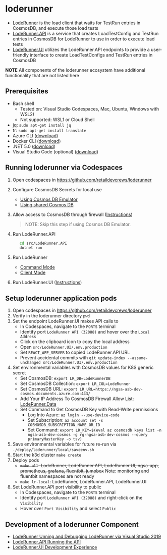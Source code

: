 # loderunner

- [LodeRunner](./src/LodeRunner/README.md) is the load client that waits for TestRun entries in CosmosDB, and execute those load tests
- [LodeRunner.API](./src/LodeRunner.API/README.md) is a service that creates LoadTestConfig and TestRun entries in CosmosDB for LodeRunner to use in order to execute load tests
- [LodeRunner.UI](./src/LodeRunner.UI/README.md) utilizes the LodeRunner.API endpoints to provide a user-friendly interface to create LoadTestConfigs and TestRun entries in CosmosDB

**NOTE** All components of the loderunner ecosystem have additional functionality that are not listed here

## Prerequisites

- Bash shell
  - Tested on: Visual Studio Codespaces, Mac, Ubuntu, Windows with WSL2)
  - Not supported: WSL1 or Cloud Shell
- jq: `sudo apt-get install jq`
- tr: `sudo apt-get install translate`
- Azure CLI ([download](https://docs.microsoft.com/en-us/cli/azure/install-azure-cli?view=azure-cli-latest))
- Docker CLI ([download](https://docs.docker.com/install/))
- .NET 5.0 ([download](https://docs.microsoft.com/en-us/dotnet/core/install/))
- Visual Studio Code (optional) ([download](https://code.visualstudio.com/download))

## Running loderunner via Codespaces

1. Open codespaces in <https://github.com/retaildevcrews/loderunner>
2. Configure CosmosDB Secrets for local use
   - [Using Cosmos DB Emulator](src/LodeRunner.Data/README.md#using-cosmos-db-emulator)
   - [Using shared Cosmos DB](src/LodeRunner.Data/README.md#using-shared-cosmos-db)
3. Allow access to CosmosDB through firewall ([Instructions](src/LodeRunner.Data/README.md#cosmosdb-firewall-ip-ranges))
   > NOTE: Skip this step if using Cosmos DB Emulator.
4. Run LodeRunner.API

   ```bash
      cd src/LodeRunner.API
      dotnet run
   ```

5. Run LodeRunner
   - [Command Mode](src/LodeRunner/README.md#command-mode)
   - [Client Mode](src/LodeRunner/README.md#client-mode)
6. Run LodeRunner.UI ([Instructions](src/LodeRunner.UI/README.md#initial-setup))

## Setup loderunner application pods

1. Open codespaces in <https://github.com/retaildevcrews/loderunner>
2. Verify in the loderunner directory `pwd`
3. Set the endpoint LodeRunner.UI makes API calls to
   - In Codespaces, navigate to the `PORTS` terminal
   - Identify port `LodeRunner API (32088)` and hover over the `Local Address`
   - Click on the clipboard icon to copy the local address
   - Open `src/LodeRunner.UI/.env.production`
   - Set `REACT_APP_SERVER` to copied LodeRunner.API URL
   - Prevent accidental commits with `git update-index --assume-unchanged src/LodeRunner.UI/.env.production`
4. Set environmental variables with CosmosDB values for K8S generic secret
   - Set CosmosDB: `export LR_DB=LodeRunnerDB`
   - Set CosmosDB Collection: `export LR_COL=LodeRunner`
   - Set CosmosDB URL: `export LR_URL=https://ngsa-asb-dev-cosmos.documents.azure.com:443/`
   - Add Your IP Address To CosmosDB Firewall Allow List: [LodeRunner.Data](./src/LodeRunner.Data/README.md#solution)
   - Set Command to Get CosmosDB Key with Read-Write permissions
     - Log Into Azure: `az login --use-device-code`
     - Set Subscription: `az account set -s COSMOSDB_SUBSCRIPTION_NAME_OR_ID`
     - Set Command: `export LR_KEY=$(eval az cosmosdb keys list -n ngsa-asb-dev-cosmos -g rg-ngsa-asb-dev-cosmos --query primaryMasterKey -o tsv)`
5. Save environmental variables for future re-run via `./deploy/loderunner/local/saveenv.sh`
6. Start the k3d cluster `make create`
7. Deploy pods
   - ~~`make all`: LodeRunner, LodeRunner.API, LodeRunner.UI, ngsa-app, prometheus, grafana, fluentbit, jumpbox~~ Note: monitoring and fluentbit namespaces are not ready
   - `make lr-local`: LodeRunner, LodeRunner.API, LodeRunner.UI
8. Set LodeRunner.API port visibility to public
   - In Codespaces, navigate to the `PORTS` terminal
   - Identify port `LodeRunner API (32088)` and right-click on the `Visibility`
   - Hover over `Port Visibility` and select `Public`

## Development of a loderunner Component

- [LodeRunner Unning and Debugging LodeRunner via Visual Studio 2019](./src/LodeRunner/README.md#running-and-debugging-loderunner-via-visual-studio-2019)
- [LodeRunner.API Running the API](./src/LodeRunner.API/README.md#running-the-api)
- [LodeRunner.UI Development Experience](./src/LodeRunner.UI/README.md#development-experience)
